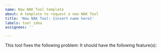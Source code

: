 ```yaml
---
name: New NAK Tool template
about: A template to request a new NAK Tool
title: 'New NAK Tool: {insert name here}'
labels: tool idea
assignees: ''

---
```


This tool fixes the following problem: 
It should have the following feature(s):
